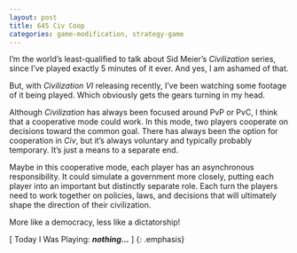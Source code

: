 ```yaml
---
layout: post
title: 645 Civ Coop
categories: game-modification, strategy-game
---
```

I’m the world’s least-qualified to talk about Sid Meier’s *Civilization* series, since I’ve played exactly 5 minutes of it ever.  And yes, I am ashamed of that.

But, with *Civilization VI* releasing recently, I’ve been watching some footage of it being played.  Which obviously gets the gears turning in my head.

Although *Civilization* has always been focused around PvP or PvC, I think that a cooperative mode could work.  In this mode, two players cooperate on decisions toward the common goal.  There has always been the option for cooperation in *Civ*, but it’s always voluntary and typically probably temporary.  It’s just a means to a separate end.

Maybe in this cooperative mode, each player has an asynchronous responsibility.  It could simulate a government more closely, putting each player into an important but distinctly separate role.  Each turn the players need to work together on policies, laws, and decisions that will ultimately shape the direction of their civilization.

More like a democracy, less like a dictatorship!

[ Today I Was Playing: ***nothing...*** ]
{: .emphasis}